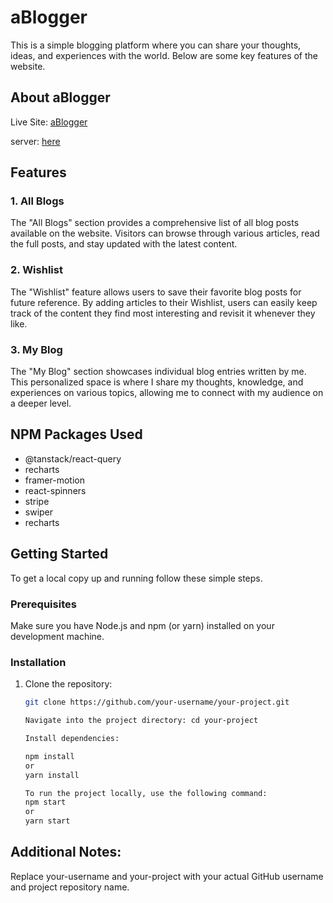 # aBlogger 

This is a simple blogging platform where you can share your thoughts, ideas, and experiences with the world. Below are some key features of the website.

## About aBlogger

Live Site: [aBlogger](https://scintillating-meringue-0cb917.netlify.app) 

server: [here](https://github.com/Mdafsarx/ph-11-as-server)

## Features

### 1. All Blogs
The "All Blogs" section provides a comprehensive list of all blog posts available on the website. Visitors can browse through various articles, read the full posts, and stay updated with the latest content.

### 2. Wishlist
The "Wishlist" feature allows users to save their favorite blog posts for future reference. By adding articles to their Wishlist, users can easily keep track of the content they find most interesting and revisit it whenever they like.

### 3. My Blog
The "My Blog" section showcases individual blog entries written by me. This personalized space is where I share my thoughts, knowledge, and experiences on various topics, allowing me to connect with my audience on a deeper level.


## NPM Packages Used
- @tanstack/react-query
- recharts
- framer-motion
- react-spinners
- stripe
- swiper
- recharts


## Getting Started

To get a local copy up and running follow these simple steps.

### Prerequisites

Make sure you have Node.js and npm (or yarn) installed on your development machine.

### Installation

1. Clone the repository:
   ```sh
   git clone https://github.com/your-username/your-project.git
   
   Navigate into the project directory: cd your-project

   Install dependencies:
   
   npm install
   or
   yarn install

   To run the project locally, use the following command:
   npm start
   or
   yarn start

##  Additional Notes:
Replace your-username and your-project with your actual GitHub username and project repository name.



